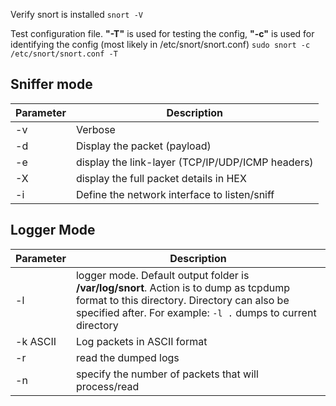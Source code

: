 Verify snort is installed 
`snort -V`

Test configuration file. **"-T"** is used for testing the config, **"-c"** is used for identifying the config (most likely in /etc/snort/snort.conf)
`sudo snort -c /etc/snort/snort.conf -T`

## Sniffer mode

| Parameter | Description                                      |
| --------- | ------------------------------------------------ |
| -v        | Verbose                                          |
| -d        | Display the packet (payload)                     |
| -e        | display the link-layer (TCP/IP/UDP/ICMP headers) |
| -X        | display the full packet details in HEX           |
| -i        | Define the network interface to listen/sniff     |

## Logger Mode

| Parameter | Description                                                                                                                                                                                            |
| --------- | ------------------------------------------------------------------------------------------------------------------------------------------------------------------------------------------------------ |
| -l        | logger mode. Default output folder is **/var/log/snort**. Action is to dump as tcpdump format to this directory. Directory can also be specified after. For example: `-l .` dumps to current directory |
| -k ASCII  | Log packets in ASCII format                                                                                                                                                                            |
| -r        | read the dumped logs                                                                                                                                                                                   |
| -n        | specify the number of packets that will process/read                                                                                                                                                   |

